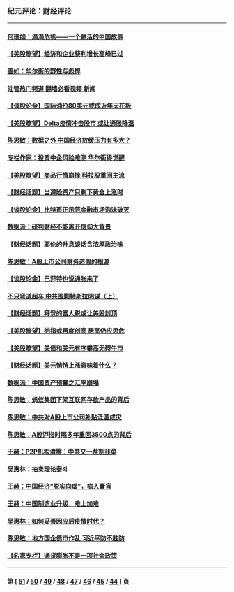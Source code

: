 ### 纪元评论：财经评论
---
#### [何珊如：滴滴危机——一个鲜活的中国故事](../../pages/nsc1026/n13151962.md?08170330) 
#### [【美股瞭望】经济和企业获利增长高峰已过](../../pages/nsc1026/n13134466.md?08170330) 
#### [善如：华尔街的野性与彪悍](../../pages/nsc1026/n13112664.md?08170330) 
#### [油管热门频道 翻墙必看视频 新闻](ok?08170330)
#### [【谈股论金】国际油价80美元或成近年天花板](../../pages/nsc1026/n13108524.md?08170330) 
#### [【美股瞭望】Delta疫情冲击股市 或让通胀降温](../../pages/nsc1026/n13100297.md?08170330) 
#### [陈思敏：数据之外 中国经济放缓压力有多大？](../../pages/nsc1026/n13085576.md?08170330) 
#### [专栏作家：投资中企风险难测 华尔街终觉醒](../../pages/nsc1026/n13079366.md?08170330) 
#### [【美股瞭望】商品行情崩挫 科技股重回主流](../../pages/nsc1026/n13029798.md?08170330) 
#### [【财经话题】当避险资产只剩下黄金上涨时](../../pages/nsc1026/n12975626.md?08170330) 
#### [【谈股论金】比特币正示范金融市场泡沫破灭](../../pages/nsc1026/n12961769.md?08170330) 
#### [数据派：研判财经不能离开信仰大背景](../../pages/nsc1026/n12932684.md?08170330) 
#### [【财经话题】耶伦的升息谈话含浓厚政治味](../../pages/nsc1026/n12927299.md?08170330) 
#### [陈思敏：A股上市公司财务造假的根源](../../pages/nsc1026/n11229323.md?08170330) 
#### [【谈股论金】巴菲特也说通胀来了](../../pages/nsc1026/n12922463.md?08170330) 
#### [不只弯道超车 中共围剿特斯拉阴谋（上）](../../pages/nsc1026/n12919595.md?08170330) 
#### [【财经话题】拜登的富人税或让美股封顶](../../pages/nsc1026/n12899125.md?08170330) 
#### [【美股瞭望】纳指或再度创高 居高仍应思危](../../pages/nsc1026/n12878350.md?08170330) 
#### [【美股瞭望】美债和美元有序攀高无碍牛市](../../pages/nsc1026/n12844459.md?08170330) 
#### [【财经话题】美元悄悄上涨意味着什么？](../../pages/nsc1026/n12798222.md?08170330) 
#### [数据派：中国资产预警之汇率崩塌](../../pages/nsc1026/n12774242.md?08170330) 
#### [陈思敏：蚂蚁集团下架互联网存款产品的背后](../../pages/nsc1026/n12719862.md?08170330) 
#### [陈思敏：中共对A股上市公司补贴泛滥成灾](../../pages/nsc1026/n12713263.md?08170330) 
#### [陈思敏：A股沪指时隔多年重回3500点的背后](../../pages/nsc1026/n12675538.md?08170330) 
#### [王赫：P2P机构清零：中共又一茬割韭菜](../../pages/nsc1026/n12614544.md?08170330) 
#### [吴惠林：拍卖理论泰斗](../../pages/nsc1026/n12591360.md?08170330) 
#### [王赫：中国经济“脱实向虚”，病入膏肓](../../pages/nsc1026/n12564946.md?08170330) 
#### [王赫：中国制造业升级，难上加难](../../pages/nsc1026/n12559461.md?08170330) 
#### [吴惠林：如何妥善因应后疫情时代？](../../pages/nsc1026/n12553885.md?08170330) 
#### [陈思敏：地方国企债市作乱 习近平防不胜防](../../pages/nsc1026/n12553384.md?08170330) 
#### [【名家专栏】通货膨胀不是一项社会政策](../../pages/nsc1026/n12528711.md?08170330) 

---
#### 第 [ [51](./51.md?08170330) / [50](./50.md?08170330) / [49](./49.md?08170330) / [48](./48.md?08170330) / [47](./47.md?08170330) / [46](./46.md?08170330) / [45](./45.md?08170330) / [44](./44.md?08170330) ] 页

